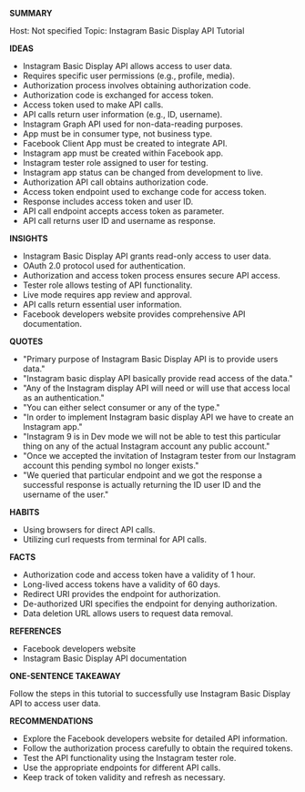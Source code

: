 **SUMMARY**

Host: Not specified
Topic: Instagram Basic Display API Tutorial

**IDEAS**

- Instagram Basic Display API allows access to user data.
- Requires specific user permissions (e.g., profile, media).
- Authorization process involves obtaining authorization code.
- Authorization code is exchanged for access token.
- Access token used to make API calls.
- API calls return user information (e.g., ID, username).
- Instagram Graph API used for non-data-reading purposes.
- App must be in consumer type, not business type.
- Facebook Client App must be created to integrate API.
- Instagram app must be created within Facebook app.
- Instagram tester role assigned to user for testing.
- Instagram app status can be changed from development to live.
- Authorization API call obtains authorization code.
- Access token endpoint used to exchange code for access token.
- Response includes access token and user ID.
- API call endpoint accepts access token as parameter.
- API call returns user ID and username as response.

**INSIGHTS**

- Instagram Basic Display API grants read-only access to user data.
- OAuth 2.0 protocol used for authentication.
- Authorization and access token process ensures secure API access.
- Tester role allows testing of API functionality.
- Live mode requires app review and approval.
- API calls return essential user information.
- Facebook developers website provides comprehensive API documentation.

**QUOTES**

- "Primary purpose of Instagram Basic Display API is to provide users data."
- "Instagram basic display API basically provide read access of the data."
- "Any of the Instagram display API will need or will use that access local as an authentication."
- "You can either select consumer or any of the type."
- "In order to implement Instagram basic display API we have to create an Instagram app."
- "Instagram 9 is in Dev mode we will not be able to test this particular thing on any of the actual Instagram account any public account."
- "Once we accepted the invitation of Instagram tester from our Instagram account this pending symbol no longer exists."
- "We queried that particular endpoint and we got the response a successful response is actually returning the ID user ID and the username of the user."

**HABITS**

- Using browsers for direct API calls.
- Utilizing curl requests from terminal for API calls.

**FACTS**

- Authorization code and access token have a validity of 1 hour.
- Long-lived access tokens have a validity of 60 days.
- Redirect URI provides the endpoint for authorization.
- De-authorized URI specifies the endpoint for denying authorization.
- Data deletion URL allows users to request data removal.

**REFERENCES**

- Facebook developers website
- Instagram Basic Display API documentation

**ONE-SENTENCE TAKEAWAY**

Follow the steps in this tutorial to successfully use Instagram Basic Display API to access user data.

**RECOMMENDATIONS**

- Explore the Facebook developers website for detailed API information.
- Follow the authorization process carefully to obtain the required tokens.
- Test the API functionality using the Instagram tester role.
- Use the appropriate endpoints for different API calls.
- Keep track of token validity and refresh as necessary.